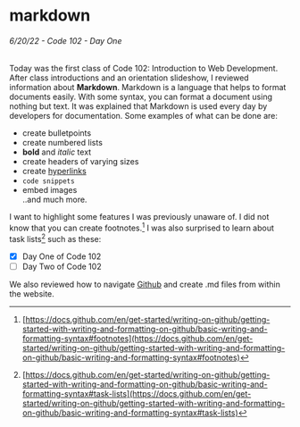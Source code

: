 
# markdown

###### 6/20/22 - Code 102 - Day One

Today was the first class of Code 102: Introduction to Web Development. After class introductions and an orientation slideshow, I reviewed information about **Markdown**. Markdown is a language that helps to format documents easily. With some syntax, you can format a document using nothing but text. It was explained that Markdown is used every day by developers for documentation. Some examples of what can be done are: 

* create bulletpoints
* create numbered lists
* **bold** and _italic_ text
* create headers of varying sizes
* create [hyperlinks](https://github.com/kvvpa)
* `code snippets`
* embed images  
..and much more.

I want to highlight some features I was previously unaware of. I did not know that you can create footnotes.[^1] I was also surprised to learn about task lists[^2] such as these:

- [x] Day One of Code 102
- [ ] Day Two of Code 102

We also reviewed how to navigate [Github](https://github.com) and create .md files from within the website.

[^1]: [https://docs.github.com/en/get-started/writing-on-github/getting-started-with-writing-and-formatting-on-github/basic-writing-and-formatting-syntax#footnotes](https://docs.github.com/en/get-started/writing-on-github/getting-started-with-writing-and-formatting-on-github/basic-writing-and-formatting-syntax#footnotes)
[^2]: [https://docs.github.com/en/get-started/writing-on-github/getting-started-with-writing-and-formatting-on-github/basic-writing-and-formatting-syntax#task-lists](https://docs.github.com/en/get-started/writing-on-github/getting-started-with-writing-and-formatting-on-github/basic-writing-and-formatting-syntax#task-lists)
